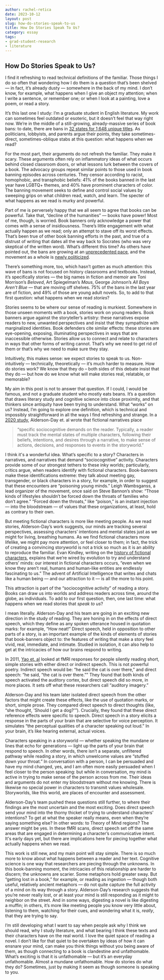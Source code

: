 ```yaml
---
author: rachel-retica
date: 2023-10-12
layout: post
slug: how-do-stories-speak-to-us
title: How Do Stories Speak To Us?
category: essay
tags:
- grad-student-research
- literature
---
```

## How Do Stories Speak to Us?

I find it refreshing to read technical definitions of the familiar. Those things I do so often that wondering how I do them is a question that’s been shelved — in fact, it’s already dusty — somewhere in the back of my mind. I don’t know, for example, what happens when I give an object my attention; when I write a sentence, or remember one; or when I look at a painting, love a poem, or read a story. 

It’s this last one I study: I’m a graduate student in English literature. My work can sometimes feel outdated or esoteric, but it doesn’t feel that way right now. We’re in the middle of a still-growing, already-massive series of book bans: to date, there are bans in [32 states for 1,648 unique titles](https://pen.org/report/banned-usa-growing-movement-to-censor-books-in-schools/). As politicians, lobbyists, and parents argue their points, they take sometimes-direct, sometimes-oblique stabs at this question: what happens when we read? 

For the most part, their arguments do not refresh the familiar. They make it scary. These arguments often rely on inflammatory ideas of what occurs behind closed classroom doors, or what lessons lurk between the covers of a book. The advocacy groups repeat similar points to those used in book banning episodes across centuries. They censor according to racist, homophobic, and transphobic beliefs: 41% of the books banned in the last year have LGBTQ+ themes, and 40% have prominent characters of color. The banning movement seeks to define and control social values by sweeping grips on what children read, watch, and learn. The specter of what happens as we read is murky and powerful. 

Part of me is perversely happy that we all seem to agree that books can be powerful. Take that, “decline of the humanities” — books have power! Most of me, though, is worried. Book banners only acknowledge a power that comes with a sense of insidiousness. There’s little engagement with what actually happen as we read; only an attempt to stave off its worst effects. That’s been true of other book banning efforts in the past, and true of a distrust of writing that dates all the way back to Socrates (who was very skeptical of the written word). What’s different this time? As others have pointed out, the bans are growing at an [unprecedented pace](https://www.vox.com/culture/22918344/banned-books-history-maus-school-censorship-texas-harold-rugg-beloved-huck-finn-dr-seuss), and the movement as a whole is [newly politicized](https://www.nytimes.com/2022/12/12/books/book-bans-libraries.html). 

There’s something more, too, which hasn’t gotten as much attention: this wave of bans is not focused on history classrooms and textbooks. Instead, it’s specifically stories — the big names in fiction and memoir are Toni Morrison’s *Beloved*, Art Spiegelman’s *Maus*, George Johnson’s *All Boys Aren’t Blue* — that are moving off shelves. 75% of the bans in the last year are of fiction, and 49% of those are young adult novels. So, to add to that first question: what happens when we read *stories*?

Stories seems to be where our sense of reading is murkiest. Somewhere in those unseen moments with a book, stories work on young readers. Book banners argue against the storyteller’s artistry: these narratives expose readers to new, unwanted perspectives and insist that they sympathize with marginalized identities. Book defenders cite similar effects: these stories are eye-opening, exposing, illuminating perspectives in ways that are inaccessible otherwise. Stories allow us to connect and relate to characters in ways that other forms of writing cannot. That’s why we need to get rid of them or that’s why we need to make sure they stay.

Intuitively, this makes sense: we expect stories to speak to us. Non-intuitively — technically, theoretically — it’s much harder to measure. How do stories work? We know that they do – both sides of this debate insist that they do — but how do we know what will make stories real, relatable, or memorable? 

My aim in this post is not to answer that question. If I could, I would be famous, and not a graduate student who mostly eats beans. It’s a question that draws literary study and cognitive science into close proximity, and that thinkers since antiquity have been trying to understand. What “works” on us? Instead, I’m going to explore one definition, which is technical and impossibly straightforward in all the ways I find refreshing and strange. In a [2020 study](https://direct.mit.edu/jocn/article/32/9/1637/95476/Processing-Speech-and-Thoughts-during-Silent), Alderson-Day et. al wrote that fictional narratives place

> “specific sociocognitive demands on the reader. Typically, a reader must track the mental states of multiple characters, following their beliefs, intentions, and desires through a narrative, to make sense of actions, decisions, and responses to events in the storyworld.” 

I think it's a wonderful idea. What’s specific to a story? Characters in narratives, and narratives that demand “sociocognitive” activity. Characters provide some of our strongest tethers to these inky worlds; particularly, critics argue, when readers identify with fictional characters. Book-banners make these identifications extreme: they talk about meeting gay, transgender, or black characters in a story, for example, in order to suggest that these encounters are “poisoning young minds.” Leigh Wambsganss, a lead organizer of the movement, once said on Steve Bannon’s show: “Those kinds of lifestyles shouldn’t be forced down the throats of families who don’t agree.” “Forced down the throats,” like “poison,” is an instant injection — into the bloodstream — of values that these organizations, at least, hold as contrary to their own. 

But meeting fictional characters is more like meeting people. As we read stories, Alderson-Day’s work suggests, our minds are tracking several perspectives, assessing characters’ intentions and mental states just as we might for living, breathing humans. As we find fictional characters more lifelike, we might pay more attention, or feel closer to them; in fact, the trick of creating a convincing storyworld is not a trick so much as it is an ability to reproduce the familiar. Evan Kindley, writing on the [history of fictional characters](https://www.nybooks.com/articles/2021/03/25/character-people-we-know-best/), explains that we’re wired by evolution to try and understand others’ minds: our interest in fictional characters occurs, “even when we know they aren’t real, humans and human-like entities are endlessly fascinating to us.” The advent of Artificial Intelligence that writes and chats like a human being — and our attraction to it — is all the more to his point. 

This attraction is part of the “sociocognitive activity” of reading a story. Books can draw us into worlds and address readers across time, around the globe, as individuals. To add to our first question, then, one last time: what happens when we read stories that *speak to us*?

I mean literally. Alderson-Day and his team are going in an exciting new direction in the study of reading. They are honing in on the effects of direct speech, which they define as any spoken utterance housed in quotation marks: for example, “How neat!” Direct speech, held in opposition to other parts of a story, is an important example of the kinds of elements of stories that book-banners object to: the features of writing that make a story feel vivid, real, immediate, and intimate. Studied in isolation, it can also help to get at the intricacies of how our brains respond to writing. 

In 2011, [Yao et. al](https://direct.mit.edu/jocn/article-abstract/23/10/3146/5293/Silent-Reading-of-Direct-versus-Indirect-Speech?redirectedFrom=fulltext) looked at fMRI responses for people silently reading short, simple stories with either direct or indirect speech. This is not powerful poetry. Indirect speech would be: “he said the cat is over there,” and direct speech: “he said, “the cat is over there.”” They found that both kinds of speech activated the auditory cortex, but direct speech did so more, in more places. It sets off what these researchers call “auditory imagery.” 

Alderson-Day and his team later isolated direct speech from the other factors that might create these effects, like the use of quotation marks, or short, simple prose. They compared direct speech to direct thoughts (like, “she thought, 'Should I get a dog?'”). Crucially, they found that these direct reference effects were specific to speech. Direct speech in a story elicits a response in the parts of your brain that are selective for voice perception. It simulates “the perceptual qualities of a character speaking out loud.” In your brain, it’s like hearing external, actual voices.

Characters speaking in a storyworld — whether speaking the mundane or lines that echo for generations — light up the parts of your brain that respond to speech. In other words, there isn’t a separate, unfiltered pathway while reading a story, in which unwelcome values are “stuffed down your throat.” In conversation with a person, I can be persuaded and have my mind changed, yes, and I am often more easily persuaded when I feel closer to the person speaking: but while in conversation, my mind is active in trying to make sense of the person across from me. Their ideas and arguments do not enter my bloodstream without me knowing. There is likewise no special power in characters to transmit values wholesale. Storyworlds, like this world, are places of encounter and assessment. 

Alderson-Day’s team pushed these questions still further, to where their findings are the most uncertain and the most exciting. Does direct speech send your mind into the thorny thicket of trying to understand characters’ intentions? To get at what the speaker really means, even when they’re saying something else? In other words: to Theory of Mind regions? The answer might be yes. In these fMRI scans, direct speech set off the same areas that are engaged in determining a character’s communicative intent. It's early days yet, but there are implications here for piecing together what actually happens when we read. 

This work is still new, and my main point will stay simple. There is so much more to know about what happens between a reader and her text. Cognitive science is one way that researchers are piecing through the unknowns. In this book-banning moment, the intricacies of this relationship are harder to discern; the unknowns are scarier. Some metaphors hold greater sway. But “getting lost in a book,” for example, or reading as ingestion — though both useful, relatively ancient metaphors — do not quite capture the full activity of a mind on its way through a story. Alderson-Day’s research suggests that you’re never really lost, or at least your mind is still responding as it might to neighbor on the street. And in some ways, digesting a novel is like digesting a muffin; in others, it’s more like meeting people you know very little about, listening to them, watching for their cues, and wondering what it is, *really*, that they are trying to say. 

I’m still developing what I want to say when people ask why I think we should read, why I study literature, and what bearing I think these texts and their characters have on the real world. I love the quiet space of reading a novel. I don’t like for that quiet to be overtaken by ideas of how it can ensnare your mind, can make you think things without you being aware of them, as though connecting to a book is clandestine and unfathomable. What’s exciting is that it is unfathomable — but it’s an everyday unfathomable. Almost a mundane unfathomable. How do stories do what they do? Sometimes, just by making it seem as though someone is speaking to you. 







